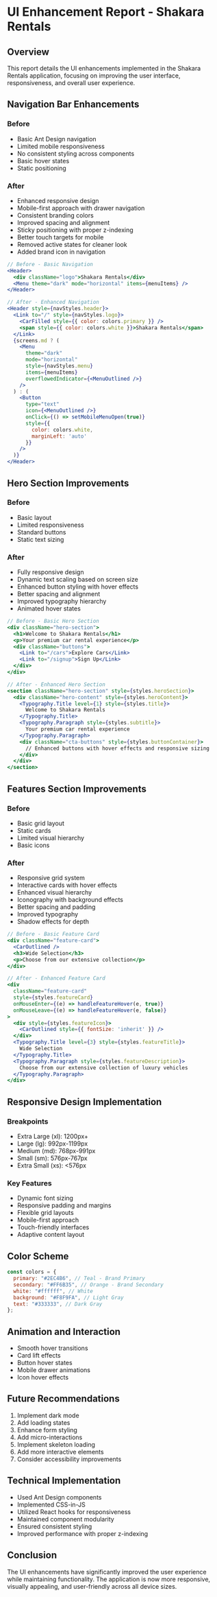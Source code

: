 # UI Enhancement Report - Shakara Rentals

## Overview

This report details the UI enhancements implemented in the Shakara Rentals application, focusing on improving the user interface, responsiveness, and overall user experience.

## Navigation Bar Enhancements

### Before

- Basic Ant Design navigation
- Limited mobile responsiveness
- No consistent styling across components
- Basic hover states
- Static positioning

### After

- Enhanced responsive design
- Mobile-first approach with drawer navigation
- Consistent branding colors
- Improved spacing and alignment
- Sticky positioning with proper z-indexing
- Better touch targets for mobile
- Removed active states for cleaner look
- Added brand icon in navigation

```jsx
// Before - Basic Navigation
<Header>
  <div className="logo">Shakara Rentals</div>
  <Menu theme="dark" mode="horizontal" items={menuItems} />
</Header>

// After - Enhanced Navigation
<Header style={navStyles.header}>
  <Link to="/" style={navStyles.logo}>
    <CarFilled style={{ color: colors.primary }} />
    <span style={{ color: colors.white }}>Shakara Rentals</span>
  </Link>
  {screens.md ? (
    <Menu
      theme="dark"
      mode="horizontal"
      style={navStyles.menu}
      items={menuItems}
      overflowedIndicator={<MenuOutlined />}
    />
  ) : (
    <Button
      type="text"
      icon={<MenuOutlined />}
      onClick={() => setMobileMenuOpen(true)}
      style={{
        color: colors.white,
        marginLeft: 'auto'
      }}
    />
  )}
</Header>
```

## Hero Section Improvements

### Before

- Basic layout
- Limited responsiveness
- Standard buttons
- Static text sizing

### After

- Fully responsive design
- Dynamic text scaling based on screen size
- Enhanced button styling with hover effects
- Better spacing and alignment
- Improved typography hierarchy
- Animated hover states

```jsx
// Before - Basic Hero Section
<div className="hero-section">
  <h1>Welcome to Shakara Rentals</h1>
  <p>Your premium car rental experience</p>
  <div className="buttons">
    <Link to="/cars">Explore Cars</Link>
    <Link to="/signup">Sign Up</Link>
  </div>
</div>

// After - Enhanced Hero Section
<section className="hero-section" style={styles.heroSection}>
  <div className="hero-content" style={styles.heroContent}>
    <Typography.Title level={1} style={styles.title}>
      Welcome to Shakara Rentals
    </Typography.Title>
    <Typography.Paragraph style={styles.subtitle}>
      Your premium car rental experience
    </Typography.Paragraph>
    <div className="cta-buttons" style={styles.buttonContainer}>
      // Enhanced buttons with hover effects and responsive sizing
    </div>
  </div>
</section>
```

## Features Section Improvements

### Before

- Basic grid layout
- Static cards
- Limited visual hierarchy
- Basic icons

### After

- Responsive grid system
- Interactive cards with hover effects
- Enhanced visual hierarchy
- Iconography with background effects
- Better spacing and padding
- Improved typography
- Shadow effects for depth

```jsx
// Before - Basic Feature Card
<div className="feature-card">
  <CarOutlined />
  <h3>Wide Selection</h3>
  <p>Choose from our extensive collection</p>
</div>

// After - Enhanced Feature Card
<div
  className="feature-card"
  style={styles.featureCard}
  onMouseEnter={(e) => handleFeatureHover(e, true)}
  onMouseLeave={(e) => handleFeatureHover(e, false)}
>
  <div style={styles.featureIcon}>
    <CarOutlined style={{ fontSize: 'inherit' }} />
  </div>
  <Typography.Title level={3} style={styles.featureTitle}>
    Wide Selection
  </Typography.Title>
  <Typography.Paragraph style={styles.featureDescription}>
    Choose from our extensive collection of luxury vehicles
  </Typography.Paragraph>
</div>
```

## Responsive Design Implementation

### Breakpoints

- Extra Large (xl): 1200px+
- Large (lg): 992px-1199px
- Medium (md): 768px-991px
- Small (sm): 576px-767px
- Extra Small (xs): <576px

### Key Features

- Dynamic font sizing
- Responsive padding and margins
- Flexible grid layouts
- Mobile-first approach
- Touch-friendly interfaces
- Adaptive content layout

## Color Scheme

```javascript
const colors = {
  primary: "#2EC4B6", // Teal - Brand Primary
  secondary: "#FF6B35", // Orange - Brand Secondary
  white: "#ffffff", // White
  background: "#F8F9FA", // Light Gray
  text: "#333333", // Dark Gray
};
```

## Animation and Interaction

- Smooth hover transitions
- Card lift effects
- Button hover states
- Mobile drawer animations
- Icon hover effects

## Future Recommendations

1. Implement dark mode
2. Add loading states
3. Enhance form styling
4. Add micro-interactions
5. Implement skeleton loading
6. Add more interactive elements
7. Consider accessibility improvements

## Technical Implementation

- Used Ant Design components
- Implemented CSS-in-JS
- Utilized React hooks for responsiveness
- Maintained component modularity
- Ensured consistent styling
- Improved performance with proper z-indexing

## Conclusion

The UI enhancements have significantly improved the user experience while maintaining functionality. The application is now more responsive, visually appealing, and user-friendly across all device sizes.
